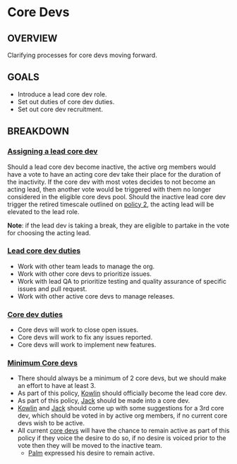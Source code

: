 # Core Devs
## OVERVIEW
Clarifying processes for core devs moving forward.
## GOALS
- Introduce a lead core dev role.
- Set out duties of core dev duties.
- Set out core dev recruitment.
## BREAKDOWN
### <ins>Assigning a lead core dev</ins>
Should a lead core dev become inactive, the active org members would have a vote to have an acting core dev take their place for the duration of the inactivity. If the core dev with most votes decides to not become an acting lead, then another vote would be triggered with them no longer considered in the eligible core devs pool.
Should the inactive lead core dev trigger the retired timescale outlined on [policy 2](2.md), the acting lead will be elevated to the lead role.

**Note**: if the lead dev is taking a break, they are eligible to partake in the vote for choosing the acting lead.

### <ins>Lead core dev duties</ins>
- Work with other team leads to manage the org.
- Work with other core devs to prioritize issues.
- Work with lead QA to prioritize testing and quality assurance of specific issues and pull request.
- Work with other active core devs to manage releases.

### <ins>Core dev duties</ins>
- Core devs will work to close open issues.
- Core devs will work to fix any issues reported.
- Core devs will work to implement new features.

### <ins>Minimum Core devs</ins>
- There should always be a minimum of 2 core devs, but we should make an effort to have at least 3.
- As part of this policy, [Kowlin](https://github.com/Kowlin) should officially become the lead core dev.
- As part of this policy, [Jack](https://github.com/jack1142) should be made into a core dev.
- [Kowlin](https://github.com/Kowlin) and [Jack](https://github.com/jack1142) should come up with some suggestions for a 3rd core dev, which should be voted in by active org members, if no current core devs wish to be active.
- All current [core devs](https://github.com/orgs/Cog-Creators/teams/core-developers) will have the chance to remain active as part of this policy if they voice the desire to do so, if no desire is voiced prior to the vote then they will be moved to the inactive team.
  - [Palm](https://github.com/palmtree5) expressed his desire to remain active.